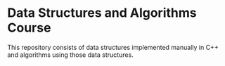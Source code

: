 # Data Structures and Algorithms Course
This repository consists of data structures implemented manually in C++ and algorithms using those data structures.
